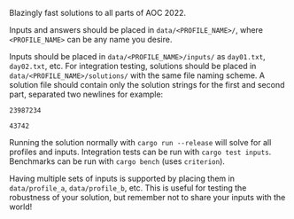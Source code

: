Blazingly fast solutions to all parts of AOC 2022.

Inputs and answers should be placed in `data/<PROFILE_NAME>/`,
where `<PROFILE_NAME>` can be any name you desire.

Inputs should be placed in `data/<PROFILE_NAME>/inputs/` as `day01.txt`, `day02.txt`, etc.
For integration testing, solutions should be placed in `data/<PROFILE_NAME>/solutions/`
with the same file naming scheme.
A solution file should contain only the solution strings for the first and second part,
separated two newlines for example:

    23987234

    43742

Running the solution normally with `cargo run --release` will solve for all profiles and inputs.
Integration tests can be run with `cargo test inputs`.
Benchmarks can be run with `cargo bench` (uses `criterion`).

Having multiple sets of inputs is supported by placing them in
`data/profile_a`, `data/profile_b`, etc.
This is useful for testing the robustness of your solution,
but remember not to share your inputs with the world!

